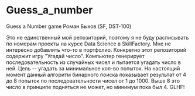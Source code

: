 # Guess_a_number
Guess a Number game
Роман Быков (SF, DST-100)

Это не единственный мой репозиторий, поэтому я не буду расписывать по номерам проекты на курсе Data Science в SkillFactory. 
Мне не интересно добавлять что-то в портфолио.
Конкретно этот репозиторий содержит игру "Угадай число".
Компьютер генерирует последовательность из случайных чисел и пытается угадать число в ней. Цель -- угадать за минимальное кол-во попыток. На настоящий момент данный алгоритм бинарного поиска показывает результат от 4 до 8 попыток по последовательности чисел от 1 до 1000. Выше 8 это число в принципе подняться не может, но минимум пока был 4.
GLHF!
